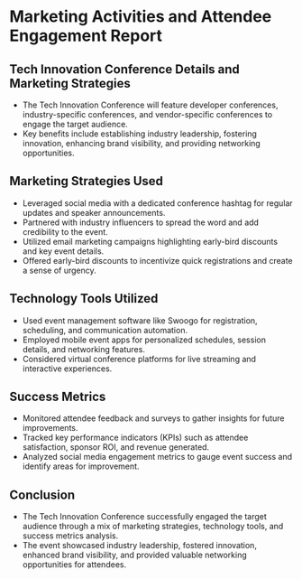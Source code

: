 # Marketing Activities and Attendee Engagement Report

## Tech Innovation Conference Details and Marketing Strategies
- The Tech Innovation Conference will feature developer conferences, industry-specific conferences, and vendor-specific conferences to engage the target audience.
- Key benefits include establishing industry leadership, fostering innovation, enhancing brand visibility, and providing networking opportunities.

## Marketing Strategies Used
- Leveraged social media with a dedicated conference hashtag for regular updates and speaker announcements.
- Partnered with industry influencers to spread the word and add credibility to the event.
- Utilized email marketing campaigns highlighting early-bird discounts and key event details.
- Offered early-bird discounts to incentivize quick registrations and create a sense of urgency.

## Technology Tools Utilized
- Used event management software like Swoogo for registration, scheduling, and communication automation.
- Employed mobile event apps for personalized schedules, session details, and networking features.
- Considered virtual conference platforms for live streaming and interactive experiences.

## Success Metrics
- Monitored attendee feedback and surveys to gather insights for future improvements.
- Tracked key performance indicators (KPIs) such as attendee satisfaction, sponsor ROI, and revenue generated.
- Analyzed social media engagement metrics to gauge event success and identify areas for improvement.

## Conclusion
- The Tech Innovation Conference successfully engaged the target audience through a mix of marketing strategies, technology tools, and success metrics analysis.
- The event showcased industry leadership, fostered innovation, enhanced brand visibility, and provided valuable networking opportunities for attendees.